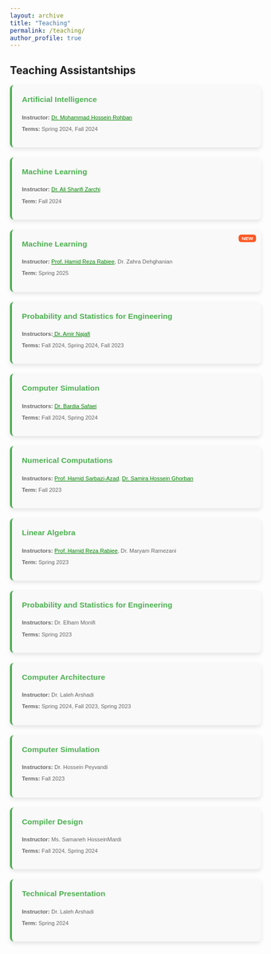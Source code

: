 ```yaml
---
layout: archive
title: "Teaching"
permalink: /teaching/
author_profile: true
---
```


## Teaching Assistantships

<div class="teaching-section">
  
  <div class="teach-card">
    <h4>Artificial Intelligence</h4>
    <p class="instructor"><strong>Instructor:</strong> <a href="https://scholar.google.com/citations?user=pRyJ6FkAAAAJ&hl=en" style="color: green">Dr. Mohammad Hossein Rohban</a></p>
    <p class="term"><strong>Terms:</strong> Spring 2024, Fall 2024</p>
  </div>
  
  <div class="teach-card">
    <h4>Machine Learning</h4>
    <p class="instructor"><strong>Instructor:</strong> <a href="https://scholar.google.com/citations?user=GbJMZLIAAAAJ&hl=en" style="color: green">Dr. Ali Sharifi Zarchi</a></p>
    <p class="term"><strong>Term:</strong> Fall 2024</p>
  </div>

  <div class="teach-card new">
    <div class="new-label">NEW</div>
    <h4>Machine Learning</h4>
    <p class="instructor"><strong>Instructor:</strong> <a href="https://scholar.google.com/citations?hl=en&user=rKDtrNgAAAAJ&view_op=list_works" style="color: green">Prof. Hamid Reza Rabiee</a>, Dr. Zahra Dehghanian</p>
    <p class="term"><strong>Term:</strong> Spring 2025</p>
  </div>

  <div class="teach-card">
    <h4>Probability and Statistics for Engineering</h4>
    <p class="instructor"><strong>Instructors:</strong><a href="https://scholar.google.com/citations?user=N_zYPC0AAAAJ&hl=en" style="color: green"> Dr. Amir Najafi </a></p>
    <p class="term"><strong>Terms:</strong> Fall 2024, Spring 2024, Fall 2023</p>
  </div>

  <div class="teach-card">
    <h4>Computer Simulation</h4>
    <p class="instructor"><strong>Instructors:</strong> <a href="https://scholar.google.com/citations?user=SVrMscYAAAAJ&hl=en" style="color: green"> Dr. Bardia Safaei </a></p>
    <p class="term"><strong>Terms:</strong> Fall 2024, Spring 2024</p>
  </div>

  <div class="teach-card">
    <h4>Numerical Computations</h4>
    <p class="instructor"><strong>Instructors:</strong> <a href="https://scholar.google.com/citations?user=9OHC9AsAAAAJ&hl=en" style="color: green">Prof. Hamid Sarbazi-Azad</a>, <a href="https://scholar.google.com/citations?user=XAta_TgAAAAJ&hl=en" style="color: green">Dr. Samira Hossein Ghorban</a></p>
    <p class="term"><strong>Term:</strong> Fall 2023</p>
  </div>

  <div class="teach-card">
    <h4>Linear Algebra</h4>
    <p class="instructor"><strong>Instructors:</strong> <a href="https://scholar.google.com/citations?user=rKDtrNgAAAAJ&hl=en" style="color: green">Prof. Hamid Reza Rabiee</a>, Dr. Maryam Ramezani</p>
    <p class="term"><strong>Term:</strong> Spring 2023</p>
  </div>

  <div class="teach-card">
    <h4>Probability and Statistics for Engineering</h4>
    <p class="instructor"><strong>Instructors:</strong> Dr. Elham Monifi</p>
    <p class="term"><strong>Terms:</strong> Spring 2023</p>
  </div>

  <div class="teach-card">
    <h4>Computer Architecture</h4>
    <p class="instructor"><strong>Instructor:</strong> Dr. Laleh Arshadi</p>
    <p class="term"><strong>Terms:</strong> Spring 2024, Fall 2023, Spring 2023</p>
  </div>

  <div class="teach-card">
    <h4>Computer Simulation</h4>
    <p class="instructor"><strong>Instructors:</strong> Dr. Hossein Peyvandi</p>
    <p class="term"><strong>Terms:</strong> Fall 2023</p>
  </div>

  <div class="teach-card">
    <h4>Compiler Design</h4>
    <p class="instructor"><strong>Instructor:</strong> Ms. Samaneh HosseinMardi</p>
    <p class="term"><strong>Terms:</strong> Fall 2024, Spring 2024</p>
  </div>

  <div class="teach-card">
    <h4>Technical Presentation</h4>
    <p class="instructor"><strong>Instructor:</strong> Dr. Laleh Arshadi</p>
    <p class="term"><strong>Term:</strong> Spring 2024</p>
  </div>

</div>

<style>
  /* Teaching Section and Card Styles */
  .teaching-section {
    display: grid;
    grid-template-columns: repeat(auto-fill, minmax(250px, 1fr));
    gap: 20px;
    font-family: Arial, sans-serif;
  }
  .teach-card {
    background-color: #f9f9f9;
    border-radius: 8px;
    padding: 20px;
    box-shadow: 0 4px 8px rgba(0, 0, 0, 0.1);
    border-left: 4px solid #4CAF50;
    transition: transform 0.3s ease, background-color 0.3s ease, box-shadow 0.3s ease;
    position: relative;
  }
  .teach-card:hover {
    transform: translateY(-5px) scale(1.02);
    background-color: #e8f5e9;
    box-shadow: 0 8px 16px rgba(0, 0, 0, 0.2);
  }

  /* Title of each course */
  .teach-card h4 {
    color: #4CAF50;
    margin-top: 0;
    font-size: 1.1em;
  }

  /* Instructor and term styles */
  .teach-card .instructor, .teach-card .term {
    font-size: 0.8em; 
    color: #666;
  }

  /* New label styles */
  .new-label {
    position: absolute;
    top: 10px;
    right: 10px;
    background: #ff5722;
    color: white;
    font-size: 0.7em;
    font-weight: bold;
    padding: 2px 6px;
    border-radius: 5px;
  }

  /* New label blinking effect */
  @keyframes blink {
    0% { opacity: 1; }
    50% { opacity: 0.3; }
    100% { opacity: 1; }
  }

  .new-label {
    animation: blink 3s infinite;
  }

</style>
